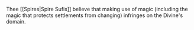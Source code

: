 
Thee [[Spires|Spire Sufis]] believe that making use of magic (including the magic that protects settlements from changing) infringes on the Divine's domain. 